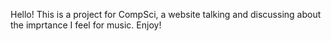 Hello! This is a project for CompSci, a website talking and discussing about the imprtance I feel for music. Enjoy!
